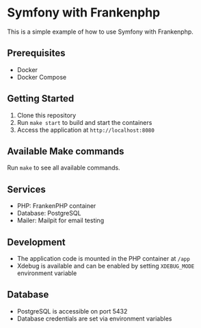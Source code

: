# Symfony with Frankenphp

This is a simple example of how to use Symfony with Frankenphp.

## Prerequisites

- Docker
- Docker Compose

## Getting Started

1. Clone this repository
2. Run `make start` to build and start the containers
3. Access the application at `http://localhost:8080`


## Available Make commands

Run `make` to see all available commands.

## Services

- PHP: FrankenPHP container
- Database: PostgreSQL
- Mailer: Mailpit for email testing

## Development

- The application code is mounted in the PHP container at `/app`
- Xdebug is available and can be enabled by setting `XDEBUG_MODE` environment variable

## Database

- PostgreSQL is accessible on port 5432
- Database credentials are set via environment variables
